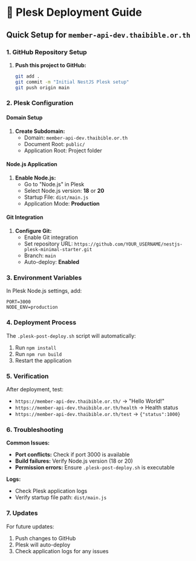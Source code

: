 # 🚀 Plesk Deployment Guide

## Quick Setup for `member-api-dev.thaibible.or.th`

### 1. GitHub Repository Setup

1. **Push this project to GitHub:**
   ```bash
   git add .
   git commit -m "Initial NestJS Plesk setup"
   git push origin main
   ```

### 2. Plesk Configuration

#### Domain Setup
1. **Create Subdomain:**
   - Domain: `member-api-dev.thaibible.or.th`
   - Document Root: `public/`
   - Application Root: Project folder

#### Node.js Application
1. **Enable Node.js:**
   - Go to "Node.js" in Plesk
   - Select Node.js version: **18** or **20**
   - Startup File: `dist/main.js`
   - Application Mode: **Production**

#### Git Integration
1. **Configure Git:**
   - Enable Git integration
   - Set repository URL: `https://github.com/YOUR_USERNAME/nestjs-plesk-minimal-starter.git`
   - Branch: `main`
   - Auto-deploy: **Enabled**

### 3. Environment Variables

In Plesk Node.js settings, add:
```
PORT=3000
NODE_ENV=production
```

### 4. Deployment Process

The `.plesk-post-deploy.sh` script will automatically:
1. Run `npm install`
2. Run `npm run build`
3. Restart the application

### 5. Verification

After deployment, test:
- `https://member-api-dev.thaibible.or.th/` → "Hello World!"
- `https://member-api-dev.thaibible.or.th/health` → Health status
- `https://member-api-dev.thaibible.or.th/test` → `{"status":1000}`

### 6. Troubleshooting

**Common Issues:**
- **Port conflicts:** Check if port 3000 is available
- **Build failures:** Verify Node.js version (18 or 20)
- **Permission errors:** Ensure `.plesk-post-deploy.sh` is executable

**Logs:**
- Check Plesk application logs
- Verify startup file path: `dist/main.js`

### 7. Updates

For future updates:
1. Push changes to GitHub
2. Plesk will auto-deploy
3. Check application logs for any issues 